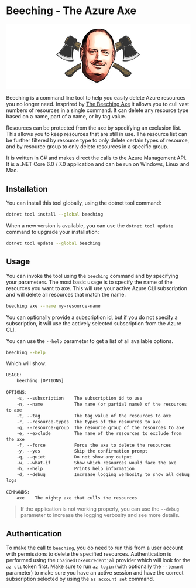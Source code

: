 # Beeching - The Azure Axe

![Beeching](resources/images/logo_small.png)

Beeching is a command line tool to help you easily delete Azure resources you no longer need. Insprired by [The Beeching Axe](https://blog.nationalarchives.gov.uk/the-beeching-axe/) it allows you to cull vast numbers of resources in a single command. It can delete any resource type based on a name, part of a name, or by tag value.

Resources can be protected from the axe by specifying an exclusion list. This allows you to keep resources that are still in use. The resource list can be further filtered by resource type to only delete certain types of resource, and by resource group to only delete resources in a specific group.

It is written in C# and makes direct the calls to the Azure Management API. It is a .NET Core 6.0 / 7.0 application and can be run on Windows, Linux and Mac.

## Installation

You can install this tool globally, using the dotnet tool command:

```bash
dotnet tool install --global beeching 
```

When a new version is available, you can use the `dotnet tool update` command to upgrade your installation:

```bash
dotnet tool update --global beeching 
```

## Usage

You can invoke the tool using the `beeching` command and by specifying your parameters. The most basic usage is to specify the name of the resources you want to axe. This will use your active Azure CLI subscription and will delete all resources that match the name.

```bash
beeching axe --name my-resource-name
```

You can optionally provide a subscription id, but if you do not specify a subscription, it will use the actively selected subscription from the Azure CLI. 

You can use the `--help` parameter to get a list of all available options.

```bash
beeching --help
```

Which will show:

```
USAGE:
    beeching [OPTIONS]

OPTIONS:
    -s, --subscription    The subscription id to use
    -n, --name            The name (or partial name) of the resources to axe
    -t, --tag             The tag value of the resources to axe
    -r, --resource-types  The types of the resources to axe
    -g, --resource-group  The resource group of the resources to axe
    -e, --exclude         The name of the resources to exclude from the axe
    -f, --force           Force the axe to delete the resources
    -y, --yes             Skip the confirmation prompt
    -q, --quiet           Do not show any output
    -w, --what-if         Show which resources would face the axe
    -h, --help            Prints help information
    -d, --debug           Increase logging verbosity to show all debug logs

COMMANDS:
    axe    The mighty axe that culls the resources
```

> If the application is not working properly, you can use the `--debug` parameter to increase the logging verbosity and see more details.

## Authentication

To make the call to `beeching`, you do need to run this from a user account with permissions to delete the specified resources. Authentication is performed using the `ChainedTokenCredential` provider which will look for the `az cli` token first. Make sure to run `az login` (with optionally the `--tenant` parameter) to make sure you have an active session and have the correct subscription selected by using the `az account set` command.
